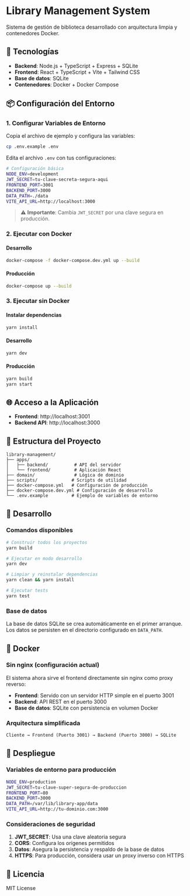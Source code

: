 # Library Management System

Sistema de gestión de biblioteca desarrollado con arquitectura limpia y contenedores Docker.

## 🚀 Tecnologías

- **Backend**: Node.js + TypeScript + Express + SQLite
- **Frontend**: React + TypeScript + Vite + Tailwind CSS
- **Base de datos**: SQLite
- **Contenedores**: Docker + Docker Compose

## 📦 Configuración del Entorno

### 1. Configurar Variables de Entorno

Copia el archivo de ejemplo y configura las variables:

```bash
cp .env.example .env
```

Edita el archivo `.env` con tus configuraciones:

```bash
# Configuración básica
NODE_ENV=development
JWT_SECRET=tu-clave-secreta-segura-aqui
FRONTEND_PORT=3001
BACKEND_PORT=3000
DATA_PATH=./data
VITE_API_URL=http://localhost:3000
```

> ⚠️ **Importante**: Cambia `JWT_SECRET` por una clave segura en producción.

### 2. Ejecutar con Docker

#### Desarrollo
```bash
docker-compose -f docker-compose.dev.yml up --build
```

#### Producción
```bash
docker-compose up --build
```

### 3. Ejecutar sin Docker

#### Instalar dependencias
```bash
yarn install
```

#### Desarrollo
```bash
yarn dev
```

#### Producción
```bash
yarn build
yarn start
```

## 🌐 Acceso a la Aplicación

- **Frontend**: http://localhost:3001
- **Backend API**: http://localhost:3000

## 📁 Estructura del Proyecto

```
library-management/
├── apps/
│   ├── backend/          # API del servidor
│   └── frontend/         # Aplicación React
├── domain/               # Lógica de dominio
├── scripts/             # Scripts de utilidad
├── docker-compose.yml   # Configuración de producción
├── docker-compose.dev.yml # Configuración de desarrollo
└── .env.example         # Ejemplo de variables de entorno
```

## 🔧 Desarrollo

### Comandos disponibles

```bash
# Construir todos los proyectos
yarn build

# Ejecutar en modo desarrollo
yarn dev

# Limpiar y reinstalar dependencias
yarn clean && yarn install

# Ejecutar tests
yarn test
```

### Base de datos

La base de datos SQLite se crea automáticamente en el primer arranque. Los datos se persisten en el directorio configurado en `DATA_PATH`.

## 🐳 Docker

### Sin nginx (configuración actual)

El sistema ahora sirve el frontend directamente sin nginx como proxy reverso:

- **Frontend**: Servido con un servidor HTTP simple en el puerto 3001
- **Backend**: API REST en el puerto 3000
- **Base de datos**: SQLite con persistencia en volumen Docker

### Arquitectura simplificada

```
Cliente → Frontend (Puerto 3001) → Backend (Puerto 3000) → SQLite
```

## 🚀 Despliegue

### Variables de entorno para producción

```bash
NODE_ENV=production
JWT_SECRET=tu-clave-super-segura-de-produccion
FRONTEND_PORT=80
BACKEND_PORT=3000
DATA_PATH=/var/lib/library-app/data
VITE_API_URL=http://tu-dominio.com:3000
```

### Consideraciones de seguridad

1. **JWT_SECRET**: Usa una clave aleatoria segura
2. **CORS**: Configura los orígenes permitidos
3. **Datos**: Asegura la persistencia y respaldo de la base de datos
4. **HTTPS**: Para producción, considera usar un proxy inverso con HTTPS

## 📝 Licencia

MIT License